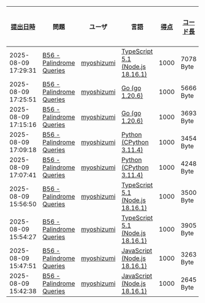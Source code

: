 | [提出日時](https://atcoder.jp/contests/tessoku-book/submissions/me?desc=true&orderBy=created) | 問題 | ユーザ | 言語 | [得点](https://atcoder.jp/contests/tessoku-book/submissions/me?desc=true&orderBy=score) | [コード長](https://atcoder.jp/contests/tessoku-book/submissions/me?orderBy=source_length) | AI tool | [実行時間](https://atcoder.jp/contests/tessoku-book/submissions/me?orderBy=time_consumption) | [メモリ](https://atcoder.jp/contests/tessoku-book/submissions/me?orderBy=memory_consumption) |  |
| --- | --- | --- | --- | --- | --- | --- | --- | --- | --- |
| 2025-08-09 17:29:31 | [B56 - Palindrome Queries](https://atcoder.jp/contests/tessoku-book/tasks/tessoku_book_ec) | [myoshizumi](https://atcoder.jp/users/myoshizumi) | [TypeScript 5.1 (Node.js 18.16.1)](https://atcoder.jp/contests/tessoku-book/submissions/me?f.Language=5058) | 1000 | 7078 Byte | Claude Sonnet 4 | 466 ms | 117212 KiB | [詳細](https://atcoder.jp/contests/tessoku-book/submissions/68303688) |
| 2025-08-09 17:25:51 | [B56 - Palindrome Queries](https://atcoder.jp/contests/tessoku-book/tasks/tessoku_book_ec) | [myoshizumi](https://atcoder.jp/users/myoshizumi) | [Go (go 1.20.6)](https://atcoder.jp/contests/tessoku-book/submissions/me?f.Language=5002) | 1000 | 5666 Byte | Claude Sonnet 4 | 31 ms | 11548 KiB | [詳細](https://atcoder.jp/contests/tessoku-book/submissions/68303622) |
| 2025-08-09 17:15:16 | [B56 - Palindrome Queries](https://atcoder.jp/contests/tessoku-book/tasks/tessoku_book_ec) | [myoshizumi](https://atcoder.jp/users/myoshizumi) | [Go (go 1.20.6)](https://atcoder.jp/contests/tessoku-book/submissions/me?f.Language=5002) | 1000 | 3693 Byte | ChatGPT | 81 ms | 12116 KiB | [詳細](https://atcoder.jp/contests/tessoku-book/submissions/68303401) |
| 2025-08-09 17:09:18 | [B56 - Palindrome Queries](https://atcoder.jp/contests/tessoku-book/tasks/tessoku_book_ec) | [myoshizumi](https://atcoder.jp/users/myoshizumi) | [Python (CPython 3.11.4)](https://atcoder.jp/contests/tessoku-book/submissions/me?f.Language=5055) | 1000 | 3454 Byte | Claude Sonnet 4 | 205 ms | 32780 KiB | [詳細](https://atcoder.jp/contests/tessoku-book/submissions/68303279) |
| 2025-08-09 17:07:41 | [B56 - Palindrome Queries](https://atcoder.jp/contests/tessoku-book/tasks/tessoku_book_ec) | [myoshizumi](https://atcoder.jp/users/myoshizumi) | [Python (CPython 3.11.4)](https://atcoder.jp/contests/tessoku-book/submissions/me?f.Language=5055) | 1000 | 4248 Byte | ChatGPT | 315 ms | 59512 KiB | [詳細](https://atcoder.jp/contests/tessoku-book/submissions/68303250) |
| 2025-08-09 15:56:50 | [B56 - Palindrome Queries](https://atcoder.jp/contests/tessoku-book/tasks/tessoku_book_ec) | [myoshizumi](https://atcoder.jp/users/myoshizumi) | [TypeScript 5.1 (Node.js 18.16.1)](https://atcoder.jp/contests/tessoku-book/submissions/me?f.Language=5058) | 1000 | 3500 Byte | Claude Sonnet 4 | 189 ms | 97068 KiB | [詳細](https://atcoder.jp/contests/tessoku-book/submissions/68301840) |
| 2025-08-09 15:54:27 | [B56 - Palindrome Queries](https://atcoder.jp/contests/tessoku-book/tasks/tessoku_book_ec) | [myoshizumi](https://atcoder.jp/users/myoshizumi) | [TypeScript 5.1 (Node.js 18.16.1)](https://atcoder.jp/contests/tessoku-book/submissions/me?f.Language=5058) | 1000 | 3905 Byte | ChatGPT | 472 ms | 127812 KiB | [詳細](https://atcoder.jp/contests/tessoku-book/submissions/68301791) |
| 2025-08-09 15:47:51 | [B56 - Palindrome Queries](https://atcoder.jp/contests/tessoku-book/tasks/tessoku_book_ec) | [myoshizumi](https://atcoder.jp/users/myoshizumi) | [JavaScript (Node.js 18.16.1)](https://atcoder.jp/contests/tessoku-book/submissions/me?f.Language=5009) | 1000 | 3263 Byte | ChatGPT | 484 ms | 124064 KiB | [詳細](https://atcoder.jp/contests/tessoku-book/submissions/68301659) |
| 2025-08-09 15:42:38 | [B56 - Palindrome Queries](https://atcoder.jp/contests/tessoku-book/tasks/tessoku_book_ec) | [myoshizumi](https://atcoder.jp/users/myoshizumi) | [JavaScript (Node.js 18.16.1)](https://atcoder.jp/contests/tessoku-book/submissions/me?f.Language=5009) | 1000 | 2645 Byte | Claude Sonnet 4 | 181 ms | 79460 KiB | [詳細](https://atcoder.jp/contests/tessoku-book/submissions/68301541) |